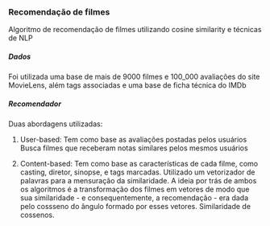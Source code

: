 ### Recomendação de filmes
Algoritmo de recomendação de filmes utilizando cosine similarity e técnicas de NLP

##### Dados
Foi utilizada uma base de mais de 9000 filmes e 100_000 avaliações do site MovieLens, além tags associadas e uma base de ficha técnica do IMDb

##### Recomendador
Duas abordagens utilizadas:
1. User-based:
Tem como base as avaliações postadas pelos usuários
Busca filmes que receberam notas similares pelos mesmos usuários <br>

2. Content-based:
Tem como base as características de cada filme, como casting, diretor, sinopse, e tags marcadas.
Utilizado um vetorizador de palavras para a mensuração da similaridade.
A ideia por trás de ambos os algoritmos é a transformação dos filmes em vetores de modo que sua similaridade - e consequentemente, a recomendação - era dada pelo cossseno do ângulo formado por esses vetores. Similaridade de cossenos.

